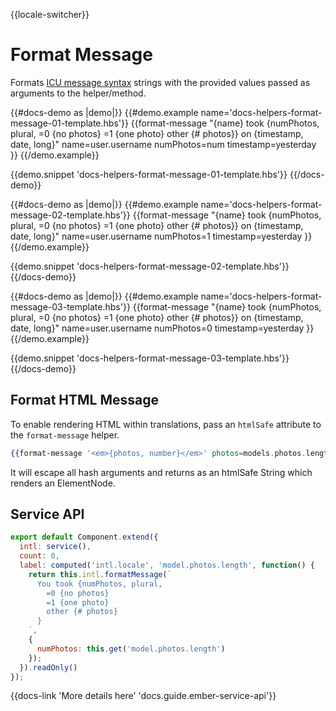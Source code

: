 {{locale-switcher}}
# Format Message

Formats [ICU message syntax](https://formatjs.io/guides/message-syntax/) strings with the provided values passed as arguments to the helper/method.

{{#docs-demo as |demo|}}
  {{#demo.example name='docs-helpers-format-message-01-template.hbs'}}
    {{format-message "{name} took {numPhotos, plural, =0 {no photos} =1 {one photo} other {# photos}} on {timestamp, date, long}"
             name=user.username
             numPhotos=num
             timestamp=yesterday }}
  {{/demo.example}}

  {{demo.snippet 'docs-helpers-format-message-01-template.hbs'}}
{{/docs-demo}}

{{#docs-demo as |demo|}}
  {{#demo.example name='docs-helpers-format-message-02-template.hbs'}}
    {{format-message "{name} took {numPhotos, plural, =0 {no photos} =1 {one photo} other {# photos}} on {timestamp, date, long}"
             name=user.username
             numPhotos=1
             timestamp=yesterday }}
  {{/demo.example}}

  {{demo.snippet 'docs-helpers-format-message-02-template.hbs'}}
{{/docs-demo}}

{{#docs-demo as |demo|}}
  {{#demo.example name='docs-helpers-format-message-03-template.hbs'}}
    {{format-message "{name} took {numPhotos, plural, =0 {no photos} =1 {one photo} other {# photos}} on {timestamp, date, long}"
             name=user.username
             numPhotos=0
             timestamp=yesterday }}
  {{/demo.example}}

  {{demo.snippet 'docs-helpers-format-message-03-template.hbs'}}
{{/docs-demo}}

## Format HTML Message

To enable rendering HTML within translations, pass an `htmlSafe` attribute to the `format-message` helper.

```hbs
{{format-message '<em>{photos, number}</em>' photos=models.photos.length htmlSafe=true}}
```
It will escape all hash arguments and returns as an htmlSafe String which renders an ElementNode.  

## Service API

```js
export default Component.extend({
  intl: service(),
  count: 0,
  label: computed('intl.locale', 'model.photos.length', function() {
    return this.intl.formatMessage(`
      You took {numPhotos, plural,
        =0 {no photos}
        =1 {one photo}
        other {# photos}
      }
    `,
    {
      numPhotos: this.get('model.photos.length')
    });
  }).readOnly()
});
```

{{docs-link 'More details here' 'docs.guide.ember-service-api'}}
